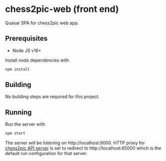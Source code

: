# chess2pic-web (front end)
Quasar SPA for chess2pic web app.

## Prerequisites

 - Node JS v16+

Install node dependencies with
```bash
npm install
```

## Building

No building steps are required for this project.

## Running

Run the server with
```bash
npm start
```

The server will be listening on http://localhost:9000. HTTP proxy for [chess2pic API server](https://github.com/xopoww/chess2pic#api-server) is set to redirect to http://localhost:65000 which is the default run configuration for that server.
